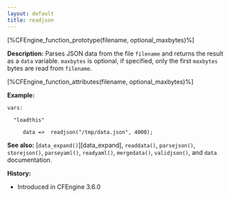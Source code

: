 ```yaml
---
layout: default
title: readjson
---
```


[%CFEngine_function_prototype(filename, optional_maxbytes)%]

**Description:** Parses JSON data from the file `filename` and returns the
result as a `data` variable. `maxbytes` is optional, if specified, only the
first `maxbytes` bytes are read from `filename`.

[%CFEngine_function_attributes(filename, optional_maxbytes)%]

**Example:**

```cf3
vars:

  "loadthis"

     data =>  readjson("/tmp/data.json", 4000);
```

**See also:** [`data_expand()`][data_expand], `readdata()`, `parsejson()`, `storejson()`, `parseyaml()`, `readyaml()`, `mergedata()`, `validjson()`, and `data` documentation.

**History:**

* Introduced in CFEngine 3.6.0
